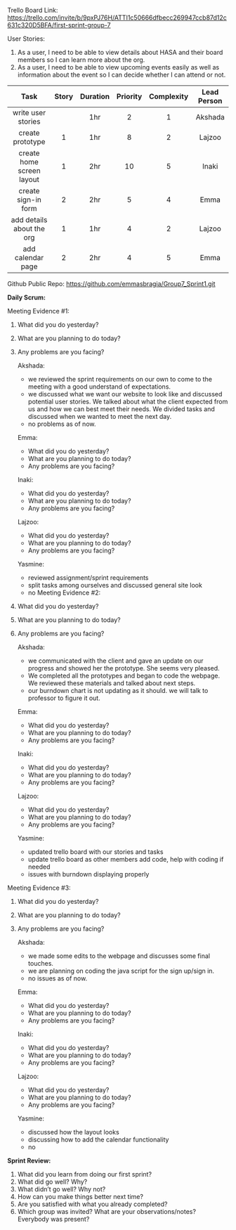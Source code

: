 Trello Board Link: https://trello.com/invite/b/9pxPJ76H/ATTI1c50666dfbecc269947ccb87d12c631c320D5BFA/first-sprint-group-7 

User Stories: 
1. As a user, I need to be able to view details about HASA and their board members so I can learn more about the org.
2. As a user, I need to be able to view upcoming events easily as well as information about the event so I can decide whether I can attend or not.


| Task                      | Story | Duration | Priority | Complexity | Lead Person |
|:-------------------------:|:-----:|:--------:|:--------:|:----------:|:-----------:|
| write user stories        |       | 1hr      | 2        | 1          | Akshada     |
| create prototype          | 1     | 1hr      | 8        | 2          | Lajzoo      |
| create home screen layout | 1     | 2hr      | 10       | 5          | Inaki       |
| create sign-in form       | 2     | 2hr      | 5        | 4          | Emma        |
| add details about the org | 1     | 1hr      | 4        | 2          | Lajzoo      |
| add calendar page         | 2     | 2hr      | 4        | 5          | Emma        |



Github Public Repo: https://github.com/emmasbragia/Group7_Sprint1.git 

**Daily Scrum:** 

Meeting Evidence #1:
1. What did you do yesterday?
2. What are you planning to do today?
3. Any problems are you facing?

    Akshada:
    - we reviewed the sprint requirements on our own to come to the meeting with a good understand of expectations.
    - we discussed what we want our website to look like and discussed potential user stories. We talked about what the client expected from us and how we can best meet their needs. We divided tasks and discussed when we wanted to meet the next day.
    - no problems as of now.
    
    Emma:
    - What did you do yesterday?
    -  What are you planning to do today?
    -  Any problems are you facing?

    Inaki:
    - What did you do yesterday?
    -  What are you planning to do today?
    -  Any problems are you facing?

    Lajzoo:
    - What did you do yesterday?
    -  What are you planning to do today?
    -  Any problems are you facing?

    Yasmine:
    - reviewed assignment/sprint requirements
    -  split tasks among ourselves and discussed general site look
    -  no
Meeting Evidence #2:

1. What did you do yesterday?
2. What are you planning to do today?
3. Any problems are you facing?

    Akshada:
    - we communicated with the client and gave an update on our progress and showed her the prototype. She seems very pleased.
    - We completed all the prototypes and began to code the webpage. We reviewed these materials and talked about next steps.
    - our burndown chart is not updating as it should. we will talk to professor to figure it out.
    
    Emma:
    - What did you do yesterday?
    -  What are you planning to do today?
    -  Any problems are you facing?

    Inaki:
    - What did you do yesterday?
    -  What are you planning to do today?
    -  Any problems are you facing?

    Lajzoo:
    - What did you do yesterday?
    -  What are you planning to do today?
    -  Any problems are you facing?

    Yasmine:
    - updated trello board with our stories and tasks
    - update trello board as other members add code, help with coding if needed
    -  issues with burndown displaying properly

Meeting Evidence #3:

1. What did you do yesterday?
2. What are you planning to do today?
3. Any problems are you facing?

    Akshada:
    - we made some edits to the webpage and discusses some final touches. 
    - we are planning on coding the java script for the sign up/sign in.
    - no issues as of now.
    
    Emma:
    - What did you do yesterday?
    -  What are you planning to do today?
    -  Any problems are you facing?

    Inaki:
    - What did you do yesterday?
    -  What are you planning to do today?
    -  Any problems are you facing?

    Lajzoo:
    - What did you do yesterday?
    -  What are you planning to do today?
    -  Any problems are you facing?

    Yasmine:
    - discussed how the layout looks
    - discussing how to add the calendar functionality
    - no

**Sprint Review:**

1. What did you learn from doing our first sprint?
2. What did go well? Why?
3. What didn’t go well? Why not?
4. How can you make things better next time?
5. Are you satisfied with what you already completed?
6. Which group was invited? What are your observations/notes? Everybody was present?
